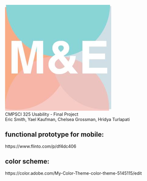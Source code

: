 [![logo](https://github.com/ecsmith/M-E/blob/master/screenshots/logo.png)]()<br>
CMPSCI 325 Usability - Final Project<br>
Eric Smith, Yael Kaufman, Chelsea Grossman, Hridya Turlapati
<h2>functional prototype for mobile:</h2> https://www.flinto.com/p/df4dc406
<h2>color scheme:</h2> https://color.adobe.com/My-Color-Theme-color-theme-5145115/edit

